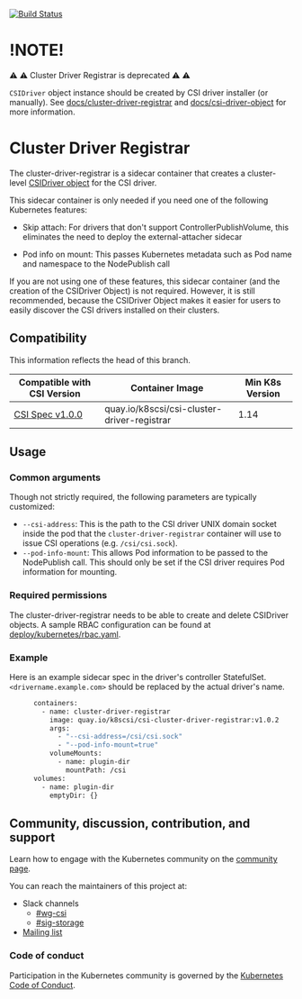 [![Build Status](https://travis-ci.org/kubernetes-csi/driver-registrar.svg?branch=master)](https://travis-ci.org/kubernetes-csi/driver-registrar)

# !NOTE!
:warning: :warning: Cluster Driver Registrar is deprecated :warning: :warning:

`CSIDriver` object instance should be created by CSI driver installer (or manually).
See
[docs/cluster-driver-registrar](https://kubernetes-csi.github.io/docs/cluster-driver-registrar.html)
and
[docs/csi-driver-object](https://kubernetes-csi.github.io/docs/csi-driver-object.html)
for more information.

# Cluster Driver Registrar

The cluster-driver-registrar is a sidecar container that creates a cluster-level
[CSIDriver object](https://github.com/kubernetes/kubernetes/blob/master/staging/src/k8s.io/csi-api/pkg/crd/manifests/csidriver.yaml)
for the CSI driver.

This sidecar container is only needed if you need one of the following Kubernetes
features:

<!-- TODO: Reference skip attach docs here -->
* Skip attach: For drivers that don't support ControllerPublishVolume, this
  eliminates the need to deploy the external-attacher sidecar
<!-- TODO: Reference pod info docs here -->
* Pod info on mount: This passes Kubernetes metadata such as Pod name and
  namespace to the NodePublish call

If you are not using one of these features, this sidecar container (and the
creation of the CSIDriver Object) is not required. However, it is still
recommended, because the CSIDriver Object makes it easier for users to easily
discover the CSI drivers installed on their clusters.

## Compatibility

This information reflects the head of this branch.

| Compatible with CSI Version                                                                | Container Image                                 | Min K8s Version |
| ------------------------------------------------------------------------------------------ | ----------------------------------------------- | --------------- |
| [CSI Spec v1.0.0](https://github.com/container-storage-interface/spec/releases/tag/v1.0.0) | quay.io/k8scsi/csi-cluster-driver-registrar     | 1.14            |

## Usage

### Common arguments

Though not strictly required, the following parameters are typically
customized:

* `--csi-address`: This is the path to the CSI driver UNIX domain socket inside
  the pod that the `cluster-driver-registrar` container will use to issue CSI
  operations (e.g. `/csi/csi.sock`).
* `--pod-info-mount`: This allows Pod information to be passed to
  the NodePublish call. This should only be set if the CSI driver requires Pod
  information for mounting.

### Required permissions

The cluster-driver-registrar needs to be able to create and delete CSIDriver
objects. A sample RBAC configuration can be found at
[deploy/kubernetes/rbac.yaml](deploy/kubernetes/rbac.yaml).

### Example

Here is an example sidecar spec in the driver's controller StatefulSet.
`<drivername.example.com>` should be replaced by the actual driver's name.

```bash
      containers:
        - name: cluster-driver-registrar
          image: quay.io/k8scsi/csi-cluster-driver-registrar:v1.0.2
          args:
            - "--csi-address=/csi/csi.sock"
            - "--pod-info-mount=true"
          volumeMounts:
            - name: plugin-dir
              mountPath: /csi
      volumes:
        - name: plugin-dir
          emptyDir: {}
```

## Community, discussion, contribution, and support

Learn how to engage with the Kubernetes community on the [community page](http://kubernetes.io/community/).

You can reach the maintainers of this project at:

* Slack channels
  * [#wg-csi](https://kubernetes.slack.com/messages/wg-csi)
  * [#sig-storage](https://kubernetes.slack.com/messages/sig-storage)
* [Mailing list](https://groups.google.com/forum/#!forum/kubernetes-sig-storage)

### Code of conduct

Participation in the Kubernetes community is governed by the [Kubernetes Code of Conduct](code-of-conduct.md).
